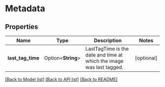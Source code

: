 # Metadata

## Properties

Name | Type | Description | Notes
------------ | ------------- | ------------- | -------------
**last_tag_time** | Option<**String**> | LastTagTime is the date and time at which the image was last tagged. | [optional]

[[Back to Model list]](../README.md#documentation-for-models) [[Back to API list]](../README.md#documentation-for-api-endpoints) [[Back to README]](../README.md)


